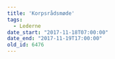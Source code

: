 ```yaml
---
title: 'Korpsrådsmøde'
tags:
  - Lederne
date_start: "2017-11-18T07:00:00"
date_end: "2017-11-19T17:00:00"
old_id: 6476
---
```

